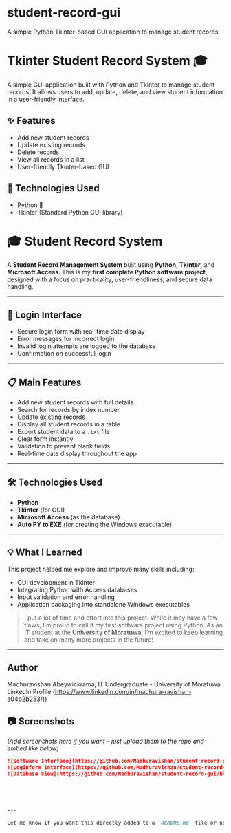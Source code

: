 # student-record-gui
A simple Python Tkinter-based GUI application to manage student records.
# Tkinter Student Record System 🎓

A simple GUI application built with Python and Tkinter to manage student records. It allows users to add, update, delete, and view student information in a user-friendly interface.

## ✨ Features

- Add new student records
- Update existing records
- Delete records
- View all records in a list
- User-friendly Tkinter-based GUI

## 🚀 Technologies Used

- Python 🐍
- Tkinter (Standard Python GUI library)

# 🎓 Student Record System

A **Student Record Management System** built using **Python**, **Tkinter**, and **Microsoft Access**. This is my **first complete Python software project**, designed with a focus on practicality, user-friendliness, and secure data handling.

---

## 🔐 Login Interface

- Secure login form with real-time date display
- Error messages for incorrect login
- Invalid login attempts are logged to the database
- Confirmation on successful login

---

## 📋 Main Features

- Add new student records with full details
- Search for records by index number
- Update existing records
- Display all student records in a table
- Export student data to a `.txt` file
- Clear form instantly
- Validation to prevent blank fields
- Real-time date display throughout the app

---

## 🛠️ Technologies Used

- **Python**
- **Tkinter** (for GUI)
- **Microsoft Access** (as the database)
- **Auto PY to EXE** (for creating the Windows executable)

---

## 💡 What I Learned

This project helped me explore and improve many skills including:

- GUI development in Tkinter
- Integrating Python with Access databases
- Input validation and error handling
- Application packaging into standalone Windows executables

> I put a lot of time and effort into this project. While it may have a few flaws, I’m proud to call it my first software project using Python. As an IT student at the **University of Moratuwa**, I’m excited to keep learning and take on many more projects in the future!

---

## Author
Madhuravishan Abeywickrama,
IT Undergraduate - University of Moratuwa
LinkedIn Profile
(https://www.linkedin.com/in/madhura-ravishan-a04b2b283/))

## 📷 Screenshots

*(Add screenshots here if you want – just upload them to the repo and embed like below)*

```markdown
![Software Interface](https://github.com/Madhuravishan/student-record-gui/blob/46cbc137d75c6be4cd6f61d9d3be7381d71732b5/software.png))
![Loginform Interface](https://github.com/Madhuravishan/student-record-gui/blob/46cbc137d75c6be4cd6f61d9d3be7381d71732b5/login.png))
![Database View](https://github.com/Madhuravishan/student-record-gui/blob/46cbc137d75c6be4cd6f61d9d3be7381d71732b5/database.png))





---

Let me know if you want this directly added to a `README.md` file or need help uploading your screenshots and linking them properly in the markdown!



